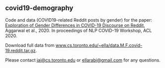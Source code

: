 ## covid19-demography

Code and data (COVID19-related Reddit posts by gender) for the paper:
[Exploration of Gender Differences in COVID-19 Discourse on Reddit](https://arxiv.org/abs/2008.05713), Aggarwal et al., 2020. In proceedings of NLP COVID-19 Workshop, ACL 2020.

Download full data from www.cs.toronto.edu/~ella/data.M.F.covid-19.reddit.tar.gz.

Please contact jai@cs.toronto.edu or ellarabi@gmail.com for any questions.
